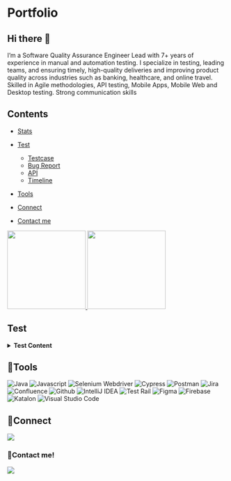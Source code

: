 # Portfolio
## Hi there 👋 
I’m a Software Quality Assurance Engineer Lead with 7+ years of experience in manual and automation testing. I
specialize in testing, leading teams, and ensuring timely, high-quality deliveries and improving product quality across
industries such as banking, healthcare, and online travel. Skilled in Agile methodologies, API testing, Mobile Apps,
Mobile Web and Desktop testing. Strong communication skills

<!--
**rudyriyadi/rudyriyadi** is a ✨ _special_ ✨ repository because its `README.md` (this file) appears on your GitHub profile.

Here are some ideas to get you started:

- 🔭 I’m currently working on ...
- 🌱 I’m currently learning ...
- 👯 I’m looking to collaborate on ...
- 🤔 I’m looking for help with ...
- 💬 Ask me about ...
- 📫 How to reach me: ...
- 😄 Pronouns: ...
- ⚡ Fun fact: ...
-->
## Contents
<!--ts-->
  * [Stats](#stats)
  * [Test](#Test)
    * [Testcase](#test-case)
    * [Bug Report](#bug-report)
    * [API](#API)
    * [Timeline](#timeline)


  * [Tools](#tools)
  * [Connect](#connect)
  * [Contact me](#contact-me)

<!--te-->
<p align="left">
<a href="https://github.com/rudyriyadi">
  <img height="180em" src="https://github-readme-stats-eight-theta.vercel.app/api?username=rudyriyadi&show_icons=true&theme=algolia&include_all_commits=true&count_private=true"/>
  <img height="180em" src="https://github-readme-stats-eight-theta.vercel.app/api/top-langs/?username=rudyriyadi&layout=compact&langs_count=8&theme=algolia"/>
</a>
</p>

## Test
<details>
 <summary><strong>Test Content</strong> </summary>

  * [Test Case1](https://docs.google.com/spreadsheets/d/1VTVa1gs8GZaVVE1K66je9mSSoztPnjMV/edit?gid=1226590816#gid=1226590816)</br>
  * [Test Case2](https://docs.google.com/spreadsheets/d/12iK4exU_I_6et6DNsv_w-U-U7exFeewo/edit?gid=1488064853#gid=1488064853)</br>
  * [Bug Report](https://docs.google.com/spreadsheets/d/1wDqyq6s4XxCm9sVbRnesvCNj3jRVzAGI/edit?gid=1257328364#gid=1257328364)</br>
  * [API](https://github.com/rudyriyadi/API)</br>
  * [Timeline](https://docs.google.com/spreadsheets/d/10cjg7t_-DFYRwtvSSMivgDzrpT2dZcD7/edit?gid=455414971#gid=455414971)</br>


 </details>



## 🔨Tools
![Java](https://img.shields.io/badge/-java-181717?style=for-the-badge&logo=java)
![Javascript](https://img.shields.io/badge/-javascript-181717?style=for-the-badge&logo=javascript)
![Selenium Webdriver](https://img.shields.io/badge/-selenium-181717?style=for-the-badge&logo=selenium)
![Cypress](https://img.shields.io/badge/-cypress-181717?style=for-the-badge&logo=cypress)
![Postman](https://img.shields.io/badge/-postman-181717?style=for-the-badge&logo=postman)
![Jira](https://img.shields.io/badge/-jira-181717?style=for-the-badge&logo=jira)
![Confluence](https://img.shields.io/badge/-confluence-181717?style=for-the-badge&logo=confluence)
![Github](https://img.shields.io/badge/GitHub-100000?style=for-the-badge&logo=github&logoColor=white)
![IntelliJ IDEA](https://img.shields.io/badge/IntelliJIDEA-000000.svg?style=for-the-badge&logo=intellij-idea&logoColor=white)
![Test Rail](https://img.shields.io/badge/-testrail-181717?style=for-the-badge&logo=testrail)
![Figma](https://img.shields.io/badge/-figma-181717?style=for-the-badge&logo=figma)
![Firebase](https://img.shields.io/badge/-firebase-181717?style=for-the-badge&logo=firebase)
![Katalon](https://img.shields.io/badge/-Katalon-181717?style=for-the-badge&logo=Katalon)
![Visual Studio Code](https://img.shields.io/badge/Visual%20Studio%20Code-181717.svg?style=for-the-badge&logo=visual-studio-code&logoColor=white)




## 🔗Connect
<p>
    <a href="https://www.linkedin.com/in/
raden-rudy-riyadi-48855094" target="blank"><img src="https://img.shields.io/badge/-linkedin-181717?style=for-the-badge&logo=linkedin" /></a>

</p>


### 📝Contact me!
<p>
    <a href="mailto: rudyriyadi@gmail.com" target="blank"><img src="https://img.shields.io/badge/-gmail-181717?style=for-the-badge&logo=gmail" /></a>
</p>

